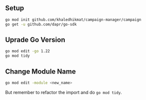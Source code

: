 ## Setup

```bash
go mod init github.com/khaledhikmat/campaign-manager/campaign
go get -u github.com/dapr/go-sdk
```

## Uprade Go Version

```bash
go mod edit -go 1.22
go mod tidy
```

## Change Module Name

```bash
go mod edit -module <new_name>
```

But remember to refactor the import and do `go mod tidy`.